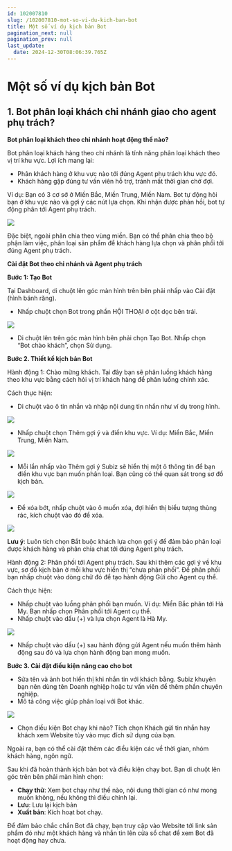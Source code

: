 ```yaml
---
id: 102007810
slug: /102007810-mot-so-vi-du-kich-ban-bot
title: Một số ví dụ kịch bản Bot
pagination_next: null
pagination_prev: null
last_update:
  date: 2024-12-30T08:06:39.765Z
---
```


# Một số ví dụ kịch bản Bot 

## 1. Bot phân loại khách chi nhánh giao cho agent phụ trách? 


**Bot phân loại khách theo chi nhánh hoạt động thế nào?**

Bot phân loại khách hàng theo chi nhánh là tính năng phân loại khách theo vị trí khu vực. Lợi ích mang lại: 

- Phân khách hàng ở khu vực nào tới đúng Agent phụ trách khu vực đó.
- Khách hàng gặp đúng tư vấn viên hỗ trợ, tránh mất thời gian chờ đợi.

Ví dụ: Bạn có 3 cơ sở ở Miền Bắc, Miền Trung, Miền Nam. Bot tự động hỏi bạn ở khu vực nào và gợi ý các nút lựa chọn. Khi nhận được phản hồi, bot tự động phân tới Agent phụ trách. 


![](https://vcdn.subiz-cdn.com/file/fisgyrbubuyasycfgios_acpxkgumifuoofoosble/unnamed.png)


Đặc biệt, ngoài phân chia theo vùng miền. Bạn có thể phân chia theo bộ phận làm việc, phân loại sản phẩm để khách hàng lựa chọn và phân phối tới đúng Agent phụ trách. 

**Cài đặt Bot theo chi nhánh và Agent phụ trách**

**Bước 1: Tạo Bot**

Tại Dashboard, di chuột lên góc màn hình trên bên phải nhấp vào Cài đặt (hình bánh răng). 

- Nhấp chuột chọn Bot trong phần HỘI THOẠI ở cột dọc bên trái.


![](https://vcdn.subiz-cdn.com/file/fisgyrbuenoyocshqyug_acpxkgumifuoofoosble/unnamed.png)


- Di chuột lên trên góc màn hình bên phải chọn Tạo Bot. Nhấp chọn “Bot chào khách”, chọn Sử dụng.

**Bước 2. Thiết kế kịch bản Bot**

Hành động 1: Chào mừng khách. Tại đây bạn sẽ phân luồng khách hàng theo khu vực bằng cách hỏi vị trí khách hàng để phân luồng chính xác. 

Cách thực hiện: 

- Di chuột vào ô tin nhắn và nhập nội dung tin nhắn như ví dụ trong hình.


![](https://vcdn.subiz-cdn.com/file/fisgyrbujwmustnwnrah_acpxkgumifuoofoosble/unnamed.png)


- Nhấp chuột chọn Thêm gợi ý và điền khu vực. Ví dụ: Miền Bắc, Miền Trung, Miền Nam.


![](https://vcdn.subiz-cdn.com/file/fisgyrbumijtjphdsevw_acpxkgumifuoofoosble/unnamed.png)


- Mỗi lần nhấp vào Thêm gợi ý Subiz sẽ hiển thị một ô thông tin để bạn điền khu vực bạn muốn phân loại. Bạn cũng có thể quan sát trong sơ đồ kịch bản.


![](https://vcdn.subiz-cdn.com/file/fisgyrbuprwqnfueseoc_acpxkgumifuoofoosble/unnamed.png)


- Để xóa bớt, nhấp chuột vào ô muốn xóa, đợi hiển thị biểu tượng thùng rác, kích chuột vào đó để xóa.


![](https://vcdn.subiz-cdn.com/file/fisgyrbusntelxqawumz_acpxkgumifuoofoosble/unnamed.png)


**Lưu ý**: Luôn tích chọn Bắt buộc khách lựa chọn gợi ý để đảm bảo phân loại được khách hàng và phân chia chat tới đúng Agent phụ trách. 

Hành động 2: Phân phối tới Agent phụ trách. Sau khi thêm các gợi ý về khu vực, sơ đồ kịch bản ở mỗi khu vực hiển thị “chưa phân phối”. Để phân phối bạn nhấp chuột vào dòng chữ đó để tạo hành động Gửi cho Agent cụ thể. 

Cách thực hiện: 

- Nhấp chuột vào luồng phân phối bạn muốn. Ví dụ: Miền Bắc phân tới Hà My. Bạn nhấp chọn Phân phối tới Agent cụ thể.
- Nhấp chuột vào dấu (+) và lựa chọn Agent là Hà My.


![](https://vcdn.subiz-cdn.com/file/fisgyrbuxjiuntwldfea_acpxkgumifuoofoosble/unnamed.png)


- Nhấp chuột vào dấu (+) sau hành động gửi Agent nếu muốn thêm hành động sau đó và lựa chọn hành động bạn mong muốn.

**Bước 3. Cài đặt điều kiện nâng cao cho bot**

- Sửa tên và ảnh bot hiển thị khi nhắn tin với khách bằng. Subiz khuyên bạn nên dùng tên Doanh nghiệp hoặc tư vấn viên để thêm phần chuyên nghiệp.
- Mô tả công việc giúp phân loại với Bot khác.


![](https://vcdn.subiz-cdn.com/file/fisgyrbvbwtujlumcafh_acpxkgumifuoofoosble/unnamed.png)


- Chọn điều kiện Bot chạy khi nào? Tích chọn Khách gửi tin nhắn hay khách xem Website tùy vào mục đích sử dụng của bạn.

Ngoài ra, bạn có thể cài đặt thêm các điều kiện các về thời gian, nhóm khách hàng, ngôn ngữ. 

Sau khi đã hoàn thành kịch bản bot và điều kiện chạy bot. Bạn di chuột lên góc trên bên phải màn hình chọn: 

- **Chạy thử**: Xem bot chạy như thế nào, nội dung thời gian có như mong muốn không, nếu không thì điều chỉnh lại.
- **Lưu**: Lưu lại kịch bản
- **Xuất bản**: Kích hoạt bot chạy.

Để đảm bảo chắc chắn Bot đã chạy, bạn truy cập vào Website tới link sản phẩm đó như một khách hàng và nhắn tin lên cửa sổ chat để xem Bot đã hoạt động hay chưa.